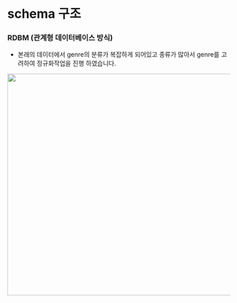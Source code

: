 # schema 구조

### RDBM (관계형 데이터베이스 방식)

+ 본래의 데이터에서 genre의 분류가 복잡하게 되어있고 종류가 많아서 genre를 고려하여 정규화작업을 진행 하였습니다.

 


<img src="![music_ai_6-1최종 ERD](https://github.com/user-attachments/assets/1e19ec62-7b22-4840-b81b-dd6320400315)" width="700px" height="500px"></img><br/>




